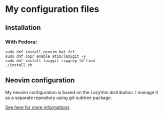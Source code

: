 # My configuration files

## Installation

### With Fedora:

```
sudo dnf install neovim bat fzf
sudo dnf copr enable atim/lazygit -y
sudo dnf install lazygit ripgrep fd-find
./install.sh
```

## Neovim configuration

My neovim configuration is based on the LazyVim distribution.
I manage it as a separate repository using git-subtree package.

[See here for more informations](https://www.atlassian.com/git/tutorials/git-subtree)
